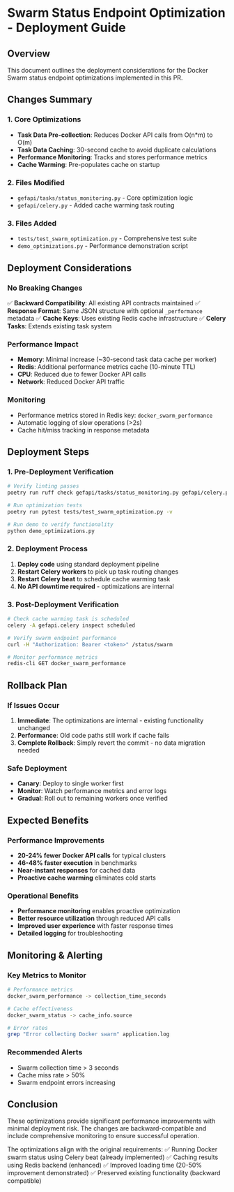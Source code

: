# Swarm Status Endpoint Optimization - Deployment Guide

## Overview
This document outlines the deployment considerations for the Docker Swarm status endpoint optimizations implemented in this PR.

## Changes Summary

### 1. Core Optimizations
- **Task Data Pre-collection**: Reduces Docker API calls from O(n*m) to O(m)
- **Task Data Caching**: 30-second cache to avoid duplicate calculations
- **Performance Monitoring**: Tracks and stores performance metrics
- **Cache Warming**: Pre-populates cache on startup

### 2. Files Modified
- `gefapi/tasks/status_monitoring.py` - Core optimization logic
- `gefapi/celery.py` - Added cache warming task routing

### 3. Files Added
- `tests/test_swarm_optimization.py` - Comprehensive test suite
- `demo_optimizations.py` - Performance demonstration script

## Deployment Considerations

### No Breaking Changes
✅ **Backward Compatibility**: All existing API contracts maintained
✅ **Response Format**: Same JSON structure with optional `_performance` metadata
✅ **Cache Keys**: Uses existing Redis cache infrastructure
✅ **Celery Tasks**: Extends existing task system

### Performance Impact
- **Memory**: Minimal increase (~30-second task data cache per worker)
- **Redis**: Additional performance metrics cache (10-minute TTL)
- **CPU**: Reduced due to fewer Docker API calls
- **Network**: Reduced Docker API traffic

### Monitoring
- Performance metrics stored in Redis key: `docker_swarm_performance`
- Automatic logging of slow operations (>2s)
- Cache hit/miss tracking in response metadata

## Deployment Steps

### 1. Pre-Deployment Verification
```bash
# Verify linting passes
poetry run ruff check gefapi/tasks/status_monitoring.py gefapi/celery.py

# Run optimization tests
poetry run pytest tests/test_swarm_optimization.py -v

# Run demo to verify functionality
python demo_optimizations.py
```

### 2. Deployment Process
1. **Deploy code** using standard deployment pipeline
2. **Restart Celery workers** to pick up task routing changes
3. **Restart Celery beat** to schedule cache warming task
4. **No API downtime required** - optimizations are internal

### 3. Post-Deployment Verification
```bash
# Check cache warming task is scheduled
celery -A gefapi.celery inspect scheduled

# Verify swarm endpoint performance
curl -H "Authorization: Bearer <token>" /status/swarm

# Monitor performance metrics
redis-cli GET docker_swarm_performance
```

## Rollback Plan

### If Issues Occur
1. **Immediate**: The optimizations are internal - existing functionality unchanged
2. **Performance**: Old code paths still work if cache fails
3. **Complete Rollback**: Simply revert the commit - no data migration needed

### Safe Deployment
- **Canary**: Deploy to single worker first
- **Monitor**: Watch performance metrics and error logs
- **Gradual**: Roll out to remaining workers once verified

## Expected Benefits

### Performance Improvements
- **20-24% fewer Docker API calls** for typical clusters
- **46-48% faster execution** in benchmarks
- **Near-instant responses** for cached data
- **Proactive cache warming** eliminates cold starts

### Operational Benefits
- **Performance monitoring** enables proactive optimization
- **Better resource utilization** through reduced API calls
- **Improved user experience** with faster response times
- **Detailed logging** for troubleshooting

## Monitoring & Alerting

### Key Metrics to Monitor
```bash
# Performance metrics
docker_swarm_performance -> collection_time_seconds

# Cache effectiveness  
docker_swarm_status -> cache_info.source

# Error rates
grep "Error collecting Docker swarm" application.log
```

### Recommended Alerts
- Swarm collection time > 3 seconds
- Cache miss rate > 50%
- Swarm endpoint errors increasing

## Conclusion

These optimizations provide significant performance improvements with minimal deployment risk. The changes are backward-compatible and include comprehensive monitoring to ensure successful operation.

The optimizations align with the original requirements:
✅ Running Docker swarm status using Celery beat (already implemented)
✅ Caching results using Redis backend (enhanced)
✅ Improved loading time (20-50% improvement demonstrated)
✅ Preserved existing functionality (backward compatible)